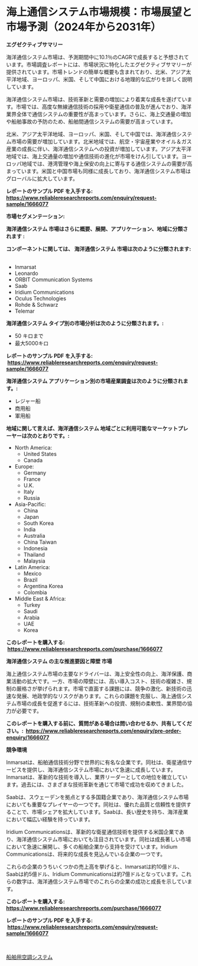 <p><h1>海上通信システム市場規模：市場展望と市場予測（2024年から2031年）</h1></p><p><strong>エグゼクティブサマリー</strong></p>
<p><p>海洋通信システム市場は、予測期間中に10.1％のCAGRで成長すると予想されています。市場調査レポートには、市場状況に特化したエグゼクティブサマリーが提供されています。市場トレンドの簡単な概要も含まれており、北米、アジア太平洋地域、ヨーロッパ、米国、そして中国における地理的な広がりを詳しく説明しています。</p><p>海洋通信システム市場は、技術革新と需要の増加により着実な成長を遂げています。市場では、高度な無線通信技術の採用や衛星通信の普及が進んでおり、海洋業界全体で通信システムの重要性が高まっています。さらに、海上交通量の増加や船舶事故の予防のため、船舶間通信システムの需要が高まっています。</p><p>北米、アジア太平洋地域、ヨーロッパ、米国、そして中国では、海洋通信システム市場の需要が増加しています。北米地域では、航空・宇宙産業やオイル＆ガス産業の成長に伴い、海洋通信システムへの投資が増加しています。アジア太平洋地域では、海上交通量の増加や通信技術の進化が市場をけん引しています。ヨーロッパ地域では、港湾管理や海上保安の向上に寄与する通信システムの需要が高まっています。米国と中国市場も同様に成長しており、海洋通信システム市場はグローバルに拡大しています。</p></p>
<p><strong>レポートのサンプル PDF を入手する: <a href="https://www.reliableresearchreports.com/enquiry/request-sample/1666077">https://www.reliableresearchreports.com/enquiry/request-sample/1666077</a></strong></p>
<p><strong>市場セグメンテーション:</strong></p>
<p><strong> 海洋通信システム 市場はさらに概要、展開、アプリケーション、地域に分類されます :</strong></p>
<p><strong>コンポーネントに関しては、 海洋通信システム 市場は次のように分類されます: &nbsp;</strong></p>
<p><ul><li>Inmarsat</li><li>Leonardo</li><li>ORBIT Communication Systems</li><li>Saab</li><li>Iridium Communications</li><li>Oculus Technologies</li><li>Rohde & Schwarz</li><li>Telemar</li></ul></p>
<p><strong> 海洋通信システム タイプ別の市場分析は次のように分類されます。:</strong></p>
<p><ul><li>50 キロまで</li><li>最大5000キロ</li></ul></p>
<p><strong>レポートのサンプル PDF を入手する: &nbsp;<a href="https://www.reliableresearchreports.com/enquiry/request-sample/1666077">https://www.reliableresearchreports.com/enquiry/request-sample/1666077</a></strong></p>
<p><strong> 海洋通信システム アプリケーション別の市場産業調査は次のように分類されます。:</strong></p>
<p><ul><li>レジャー船</li><li>商用船</li><li>軍用船</li></ul></p>
<p><strong>地域に関して言えば、海洋通信システム 地域ごとに利用可能なマーケットプレーヤーは次のとおりです。:</strong></p>
<p><ul>
    <li>
        North America:
        <ul>
            <li>United States</li>
            <li>Canada</li>
        </ul>
    </li>
    <li>
        Europe:
        <ul>
            <li>Germany</li>
            <li>France</li>
            <li>U.K.</li>
            <li>Italy</li>
            <li>Russia</li>
        </ul>
    </li>
    <li>
        Asia-Pacific:
        <ul>
            <li>China</li>
            <li>Japan</li>
            <li>South Korea</li>
            <li>India</li>
            <li>Australia</li>
            <li>China Taiwan</li>
            <li>Indonesia</li>
            <li>Thailand</li>
            <li>Malaysia</li>
        </ul>
    </li>
    <li>
        Latin America:
        <ul>
            <li>Mexico</li>
            <li>Brazil</li>
            <li>Argentina Korea</li>
            <li>Colombia</li>
        </ul>
    </li>
    <li>
        Middle East & Africa:
        <ul>
            <li>Turkey</li>
            <li>Saudi</li>
            <li>Arabia</li>
            <li>UAE</li>
            <li>Korea</li>
        </ul>
    </li>
    </ul></p>
<p><strong>このレポートを購入する: &nbsp;<a href="https://www.reliableresearchreports.com/purchase/1666077">https://www.reliableresearchreports.com/purchase/1666077</a></strong></p>
<p><strong>海洋通信システム の主な推進要因と障壁 市場</strong></p>
<p><p>海上通信システム市場の主要なドライバーは、海上安全性の向上、海洋保護、商業活動の拡大です。一方、市場の障壁には、高い導入コスト、技術の複雑さ、規制の厳格さが挙げられます。市場で直面する課題には、競争の激化、新技術の迅速な発展、地政学的なリスクがあります。これらの課題を克服し、海上通信システム市場の成長を促進するには、技術革新への投資、規制の柔軟性、業界間の協力が必要です。</p></p>
<p><strong>このレポートを購入する前に、質問がある場合は問い合わせるか、共有してください。:&nbsp; <a href="https://www.reliableresearchreports.com/enquiry/pre-order-enquiry/1666077">https://www.reliableresearchreports.com/enquiry/pre-order-enquiry/1666077</a></strong></p>
<p><strong>競争環境</strong></p>
<p><p>Inmarsatは、船舶通信技術分野で世界的に有名な企業です。同社は、衛星通信サービスを提供し、海洋通信システム市場において急速に成長しています。Inmarsatは、革新的な技術を導入し、業界リーダーとしての地位を確立しています。過去には、さまざまな技術革新を通じて市場で成功を収めてきました。</p><p>Saabは、スウェーデンを拠点とする多国籍企業であり、海洋通信システム市場においても重要なプレイヤーの一つです。同社は、優れた品質と信頼性を提供することで、市場シェアを拡大しています。Saabは、長い歴史を持ち、海洋産業において幅広い経験を持っています。</p><p>Iridium Communicationsは、革新的な衛星通信技術を提供する米国企業であり、海洋通信システム市場においても注目されています。同社は成長著しい市場において急速に展開し、多くの船舶企業から支持を受けています。Iridium Communicationsは、将来的な成長を見込んでいる企業の一つです。</p><p>これらの企業のうちいくつかの売上高を挙げると、Inmarsatは約10億ドル、Saabは約5億ドル、Iridium Communicationsは約7億ドルとなっています。これらの数字は、海洋通信システム市場でのこれらの企業の成功と成長を示しています。</p></p>
<p><strong>このレポートを購入する: &nbsp; <a href="https://www.reliableresearchreports.com/purchase/1666077">https://www.reliableresearchreports.com/purchase/1666077</a></strong></p>
<p><strong>レポートのサンプル PDF を入手する: &nbsp;<a href="https://www.reliableresearchreports.com/enquiry/request-sample/1666077">https://www.reliableresearchreports.com/enquiry/request-sample/1666077</a></strong><strong></strong></p>
<p>&nbsp;</p>
<p><p><a href="https://github.com/SarahFahey88/Market-Research-Report-List-1/blob/main/561589315106.md">船舶用空調システム</a></p></p>
